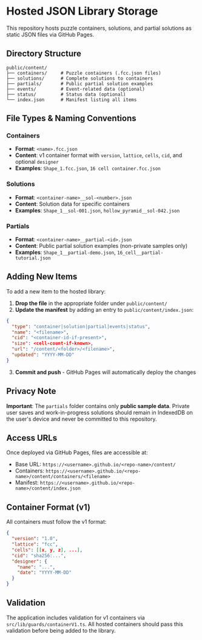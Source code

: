 # Hosted JSON Library Storage

This repository hosts puzzle containers, solutions, and partial solutions as static JSON files via GitHub Pages.

## Directory Structure

```
public/content/
├── containers/     # Puzzle containers (.fcc.json files)
├── solutions/      # Complete solutions to containers
├── partials/       # Public partial solution examples
├── events/         # Event-related data (optional)
├── status/         # Status data (optional)
└── index.json      # Manifest listing all items
```

## File Types & Naming Conventions

### Containers
- **Format**: `<name>.fcc.json`
- **Content**: v1 container format with `version`, `lattice`, `cells`, `cid`, and optional `designer`
- **Examples**: `Shape_1.fcc.json`, `16 cell container.fcc.json`

### Solutions
- **Format**: `<container-name>__sol-<number>.json`
- **Content**: Solution data for specific containers
- **Examples**: `Shape_1__sol-001.json`, `hollow_pyramid__sol-042.json`

### Partials
- **Format**: `<container-name>__partial-<id>.json`
- **Content**: Public partial solution examples (non-private samples only)
- **Examples**: `Shape_1__partial-demo.json`, `16_cell__partial-tutorial.json`

## Adding New Items

To add a new item to the hosted library:

1. **Drop the file** in the appropriate folder under `public/content/`
2. **Update the manifest** by adding an entry to `public/content/index.json`:

```json
{
  "type": "container|solution|partial|events|status",
  "name": "<filename>",
  "cid": "<container-id-if-present>",
  "size": <cell-count-if-known>,
  "url": "/content/<folder>/<filename>",
  "updated": "YYYY-MM-DD"
}
```

3. **Commit and push** - GitHub Pages will automatically deploy the changes

## Privacy Note

**Important**: The `partials` folder contains only **public sample data**. Private user saves and work-in-progress solutions should remain in IndexedDB on the user's device and never be committed to this repository.

## Access URLs

Once deployed via GitHub Pages, files are accessible at:
- Base URL: `https://<username>.github.io/<repo-name>/content/`
- Containers: `https://<username>.github.io/<repo-name>/content/containers/<filename>`
- Manifest: `https://<username>.github.io/<repo-name>/content/index.json`

## Container Format (v1)

All containers must follow the v1 format:

```json
{
  "version": "1.0",
  "lattice": "fcc",
  "cells": [[x, y, z], ...],
  "cid": "sha256:...",
  "designer": {
    "name": "...",
    "date": "YYYY-MM-DD"
  }
}
```

## Validation

The application includes validation for v1 containers via `src/lib/guards/containerV1.ts`. All hosted containers should pass this validation before being added to the library.
